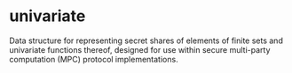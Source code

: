 # univariate
Data structure for representing secret shares of elements of finite sets and univariate functions thereof, designed for use within secure multi-party computation (MPC) protocol implementations.
